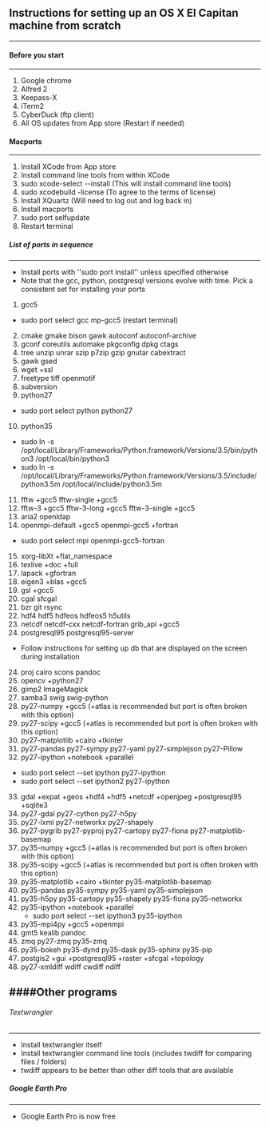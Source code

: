 ## Instructions for setting up an OS X El Capitan machine from scratch
------------

#### Before you start
----------
1. Google chrome
2. Alfred 2
3. Keepass-X
4. iTerm2
5. CyberDuck (ftp client) 
6. All OS updates from App store (Restart if needed)


#### Macports
---------

1. Install XCode from App store
2. Install command line tools from within XCode
3. sudo xcode-select --install   (This will install command line tools)
4. sudo xcodebuild -license    (To agree to the terms of license)
5. Install XQuartz (Will need to log out and log back in)
6. Install macports
7. sudo port selfupdate
8. Restart terminal

##### List of ports in sequence
----------
- Install ports with ''sudo port install'' unless specified otherwise
- Note that the gcc, python, postgresql versions evolve with time. Pick a consistent set for installing your ports

1. gcc5
  * sudo port select gcc mp-gcc5 (restart terminal)
2. cmake gmake bison gawk autoconf autoconf-archive 
3. gconf coreutils automake pkgconfig dpkg ctags
4. tree unzip unrar szip p7zip gzip gnutar cabextract
5. gawk gsed 
6. wget +ssl
7. freetype tiff openmotif 
8. subversion
9. python27
  * sudo port select python python27
10. python35
  * sudo ln -s /opt/local/Library/Frameworks/Python.framework/Versions/3.5/bin/python3 /opt/local/bin/python3
  * sudo ln -s /opt/local/Library/Frameworks/Python.framework/Versions/3.5/include/python3.5m /opt/local/include/python3.5m
11. fftw +gcc5  fftw-single +gcc5
12. fftw-3 +gcc5  fftw-3-long +gcc5 fftw-3-single +gcc5
13. aria2 openldap
14. openmpi-default +gcc5 openmpi-gcc5 +fortran
  * sudo port select mpi openmpi-gcc5-fortran
15. xorg-libXt +flat_namespace  
16. texlive +doc +full
17. lapack +gfortran
18. eigen3 +blas +gcc5
19. gsl +gcc5
19. cgal sfcgal 
20. bzr git rsync
21. hdf4 hdf5 hdfeos hdfeos5 h5utils
22. netcdf netcdf-cxx netcdf-fortran grib_api +gcc5
23. postgresql95 postgresql95-server
   * Follow instructions for setting up db that are displayed on the screen during installation
24. proj cairo scons pandoc
25. opencv +python27
26. gimp2 ImageMagick
27. samba3 swig swig-python
28. py27-numpy +gcc5    (+atlas is recommended but port is often broken with this option)
29. py27-scipy +gcc5    (+atlas is recommended but port is often broken with this option)
30. py27-matplotlib +cairo +tkinter 
31. py27-pandas py27-sympy py27-yaml py27-simplejson py27-Pillow
32. py27-ipython +notebook +parallel
   * sudo port select --set ipython py27-ipython
   * sudo port select --set ipython2 py27-ipython
33. gdal +expat +geos +hdf4 +hdf5 +netcdf +openjpeg +postgresql95 +sqlite3 
34. py27-gdal py27-cython py27-h5py
35. py27-lxml py27-networkx py27-shapely 
36. py27-pygrib py27-pyproj py27-cartopy py27-fiona py27-matplotlib-basemap
37. py35-numpy +gcc5 (+atlas is recommended but port is often broken with this option)
38. py35-scipy +gcc5 (+atlas is recommended but port is often broken with this option)
39. py35-matplotlib +cairo +tkinter py35-matplotlib-basemap
40. py35-pandas py35-sympy py35-yaml py35-simplejson
41. py35-h5py py35-cartopy py35-shapely py35-fiona py35-networkx
42. py35-ipython +notebook +parallel
    * sudo port select --set ipython3 py35-ipython
43. py35-mpi4py +gcc5 +openmpi
44. gmt5 kealib pandoc
45. zmq py27-zmq py35-zmq
46. py35-bokeh py35-dynd py35-dask py35-sphinx py35-pip
47. postgis2 +gui +postgresql95 +raster +sfcgal +topology
48. py27-xmldiff wdiff cwdiff ndiff


####Other programs
------------

###### Textwrangler
--------------------
- Install textwrangler itself
- Install textwrangler command line tools (includes twdiff for comparing files / folders)
- twdiff appears to be better than other diff tools that are available 

##### Google Earth Pro
----------------------
- Google Earth Pro is now free


